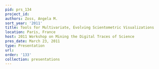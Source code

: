 ```yaml
---
pid: prs_134
project_id: 
authors: Zoss, Angela M.
sort_year: '2011'
title: Tools for Multivariate, Evolving Scientometric Visualizations
location: Paris, France
host: 2011 Workshop on Mining the Digital Traces of Science
pres_date: March 23, 2011
type: Presentation
url: 
order: '133'
collection: presentations
---
```

